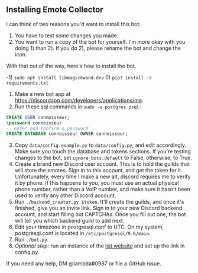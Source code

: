 ## Installing Emote Collector

I can think of two reasons you'd want to install this bot:
1. You have to test some changes you made.
2. You want to run a copy of the bot for yourself.
I'm more okay with you doing 1) than 2). If you do 2), please rename the bot and change the icon.

With that out of the way, here's how to install the bot.

-1) `sudo apt install libmagickwand-dev`
0) `pip3 install -r requirements.txt`
1) Make a new bot app at https://discordapp.com/developers/applications/me.
2) Run these sql commands in `sudo -u postgres psql`:
```sql
CREATE USER connoisseur;
\password connoisseur
-- enter and confirm a password
CREATE DATABASE connoisseur OWNER connoisseur;
```
3) Copy `data/config.example.py` to `data/config.py`,
and edit accordingly. Make sure you touch the database and tokens sections.
If you're testing changes to the bot, set `ignore_bots.default` to False, otherwise, to True.
4) Create a brand new Discord user account. This is to hold the guilds that will store the emotes.
Sign in to this account, and get the token for it.
Unfortunately, every time I make a new alt, discord requires me to verify it by phone.
If this happens to you, you must use an actual physical phone number, rather than a VoIP number,
and make sure it hasn't been used to verify any other Discord account.
5) Run `./backend_creator.py $token`.
It'll create the guilds, and once it's finished, give you an invite link.
Sign in to your new Discord backend account, and start filling out CAPTCHAs.
Once you fill out one, the bot will tell you which backend guild to add next.
6) Edit your timezone in postgresql.conf to UTC.
On my system, postgresql.conf is located in `/etc/postgresql/9.6/main`.
7) Run `./bot.py`.
8) *Optional step*: run an instance of the [list website](https://github.com/EmojiConnoisseur/website)
and set up the link in config.py.

If you need any help, DM @lambda#0987 or file a GitHub issue.

